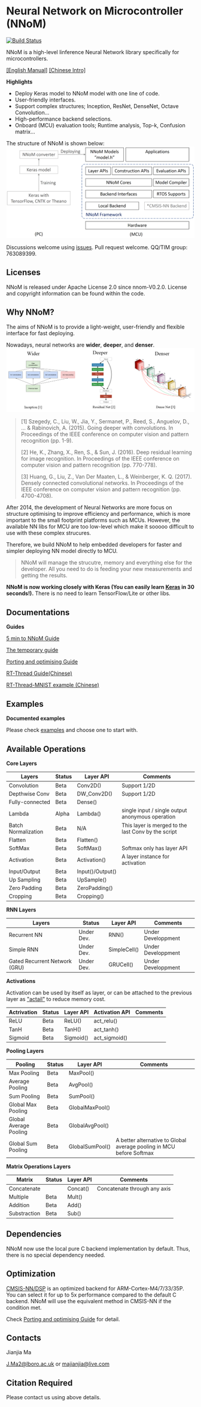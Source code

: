 
# Neural Network on Microcontroller (NNoM)
[![Build Status](https://travis-ci.org/majianjia/nnom.svg?branch=master)](https://travis-ci.org/majianjia/nnom)

NNoM is a high-level linference Neural Network library specifically for microcontrollers. 

[[English Manual]](https://majianjia.github.io/nnom/) [[Chinese Intro]](docs/rt-thread_guide.md) 

**Highlights**

- Deploy Keras model to NNoM model with one line of code.
- User-friendly interfaces.
- Support complex structures; Inception, ResNet, DenseNet, Octave Convolution...
- High-performance backend selections.
- Onboard (MCU) evaluation tools; Runtime analysis, Top-k, Confusion matrix... 

The structure of NNoM is shown below:
![](docs/figures/nnom_structure.png)

Discussions welcome using [issues](https://github.com/majianjia/nnom/issues). Pull request welcome. QQ/TIM group: 763089399.

## Licenses

NNoM is released under Apache License 2.0 since nnom-V0.2.0. 
License and copyright information can be found within the code.

## Why NNoM?
The aims of NNoM is to provide a light-weight, user-friendly and flexible interface for fast deploying.

Nowadays, neural networks are **wider**, **deeper**, and **denser**.
![](docs/figures/nnom_wdd.png)
>[1] Szegedy, C., Liu, W., Jia, Y., Sermanet, P., Reed, S., Anguelov, D., ... & Rabinovich, A. (2015). Going deeper with convolutions. In Proceedings of the IEEE conference on computer vision and pattern recognition (pp. 1-9).
>
>[2] He, K., Zhang, X., Ren, S., & Sun, J. (2016). Deep residual learning for image recognition. In Proceedings of the IEEE conference on computer vision and pattern recognition (pp. 770-778).
>
>[3] Huang, G., Liu, Z., Van Der Maaten, L., & Weinberger, K. Q. (2017). Densely connected convolutional networks. In Proceedings of the IEEE conference on computer vision and pattern recognition (pp. 4700-4708).

After 2014, the development of Neural Networks are more focus on structure optimising to improve efficiency and performance, which is more important to the small footprint platforms such as MCUs. 
However, the available NN libs for MCU are too low-level which make it sooooo difficult to use with these complex strucures. 

Therefore, we build NNoM to help embedded developers for faster and simpler deploying NN model directly to MCU. 
> NNoM will manage the strucutre, memory and everything else for the developer. All you need to do is feeding your new measurements and getting the results. 

**NNoM is now working closely with Keras (You can easily learn [**Keras**](https://keras.io/) in 30 seconds!).**
There is no need to learn TensorFlow/Lite or other libs.  


## Documentations

**Guides**

[5 min to NNoM Guide](docs/guide_5_min_to_nnom.md)

[The temporary guide](docs/A_Temporary_Guide_to_NNoM.md)

[Porting and optimising Guide](docs/Porting_and_Optimisation_Guide.md) 

[RT-Thread Guide(Chinese)](https://majianjia.github.io/nnom/rt-thread_guide/)

[RT-Thread-MNIST example (Chinese)](docs/example_mnist_simple_cn.md)

## Examples

**Documented examples**

Please check [examples](https://github.com/majianjia/nnom/tree/master/examples) and choose one to start with. 


## Available Operations

**Core Layers**

| Layers | Status |Layer API|Comments|
| ------ |-- |--|--|
| Convolution  | Beta|Conv2D()|Support 1/2D|
| Depthwise Conv | Beta|DW_Conv2D()|Support 1/2D|
| Fully-connected | Beta| Dense()| |
| Lambda |Alpha| Lambda() |single input / single output anonymous operation| 
| Batch Normalization |Beta | N/A| This layer is merged to the last Conv by the script|
| Flatten|Beta | Flatten()| |
| SoftMax|Beta | SoftMax()| Softmax only has layer API| 
| Activation|Beta| Activation()|A layer instance for activation|
| Input/Output |Beta | Input()/Output()| |
| Up Sampling | Beta|UpSample()||
| Zero Padding | Beta |ZeroPadding()||
| Cropping | Beta |Cropping()||

**RNN Layers**

| Layers | Status |Layer API|Comments|
| ------ |-- |--|--|
| Recurrent NN | Under Dev.| RNN()| Under Developpment |
| Simple RNN | Under Dev. | SimpleCell()| Under Developpment |
| Gated Recurrent Network (GRU)| Under Dev. | GRUCell()| Under Developpment |

**Activations**

Activation can be used by itself as layer, or can be attached to the previous layer as ["actail"](docs/A_Temporary_Guide_to_NNoM.md#addictionlly-activation-apis) to reduce memory cost.

| Actrivation | Status |Layer API|Activation API|Comments|
| ------ |-- |--|--|--|
| ReLU  | Beta|ReLU()|act_relu()||
| TanH | Beta|TanH()|act_tanh()||
|Sigmoid|Beta| Sigmoid()|act_sigmoid()||

**Pooling Layers**

| Pooling | Status |Layer API|Comments|
| ------ |-- |--|--|
| Max Pooling  | Beta|MaxPool()||
| Average Pooling | Beta|AvgPool()||
| Sum Pooling | Beta|SumPool()| |
| Global Max Pooling  | Beta|GlobalMaxPool()||
| Global Average Pooling | Beta|GlobalAvgPool()||
| Global Sum Pooling | Beta|GlobalSumPool()|A better alternative to Global average pooling in MCU before Softmax|

**Matrix Operations Layers**

| Matrix | Status |Layer API|Comments|
| ------ |-- |--|--|
| Concatenate | | Concat()| Concatenate through any axis|
| Multiple  |Beta |Mult()||
| Addition  | Beta|Add()||
| Substraction  | Beta|Sub()||

## Dependencies

NNoM now use the local pure C backend implementation by default. Thus, there is no special dependency needed. 


## Optimization
[CMSIS-NN/DSP](https://github.com/ARM-software/CMSIS_5/tree/develop/CMSIS/NN) is an optimized backend for ARM-Cortex-M4/7/33/35P. You can select it for up to 5x performance compared to the default C backend. NNoM will use the equivalent method in CMSIS-NN if the condition met. 

Check [Porting and optimising Guide](docs/Porting_and_Optimisation_Guide.md) for detail. 

## Contacts
Jianjia Ma

J.Ma2@lboro.ac.uk or majianjia@live.com

## Citation Required
Please contact us using above details. 

